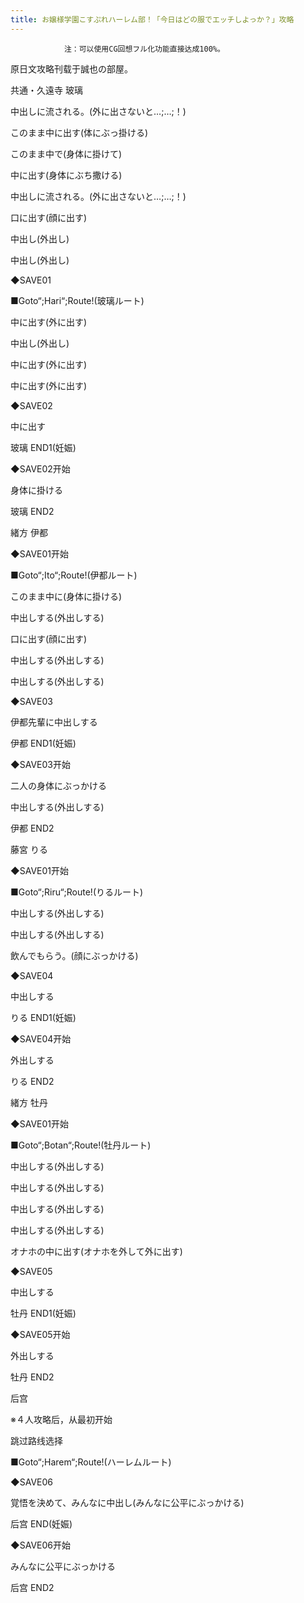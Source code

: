 ```yaml
---
title: お嬢様学園こすぷれハーレム部！「今日はどの服でエッチしよっか？」攻略
---
```


                注：可以使用CG回想フル化功能直接达成100%。

原日文攻略刊载于誠也の部屋。



共通・久遠寺 玻璃



中出しに流される。(外に出さないと…;…;！)

このまま中に出す(体にぶっ掛ける)

このまま中で(身体に掛けて)

中に出す(身体にぶち撒ける)

中出しに流される。(外に出さないと…;…;！)

口に出す(顔に出す)

中出し(外出し)

中出し(外出し)

◆SAVE01

■Goto“;Hari“;Route!(玻璃ルート)

中に出す(外に出す)

中出し(外出し)

中に出す(外に出す)

中に出す(外に出す)

◆SAVE02

中に出す



玻璃 END1(妊娠)



◆SAVE02开始

身体に掛ける



玻璃 END2



緒方 伊都



◆SAVE01开始

■Goto“;Ito“;Route!(伊都ルート)

このまま中に(身体に掛ける)

中出しする(外出しする)

口に出す(顔に出す)

中出しする(外出しする)

中出しする(外出しする)

◆SAVE03

伊都先輩に中出しする



伊都 END1(妊娠)



◆SAVE03开始

二人の身体にぶっかける

中出しする(外出しする)



伊都 END2



藤宮 りる



◆SAVE01开始

■Goto“;Riru“;Route!(りるルート)

中出しする(外出しする)

中出しする(外出しする)

飲んでもらう。(顔にぶっかける)

◆SAVE04

中出しする



りる END1(妊娠)



◆SAVE04开始

外出しする



りる END2



緒方 牡丹



◆SAVE01开始

■Goto“;Botan“;Route!(牡丹ルート)

中出しする(外出しする)

中出しする(外出しする)

中出しする(外出しする)

中出しする(外出しする)

オナホの中に出す(オナホを外して外に出す)

◆SAVE05

中出しする



牡丹 END1(妊娠)



◆SAVE05开始

外出しする



牡丹 END2



后宫



※４人攻略后，从最初开始

跳过路线选择

■Goto“;Harem“;Route!(ハーレムルート)

◆SAVE06

覚悟を決めて、みんなに中出し(みんなに公平にぶっかける)



后宫 END(妊娠)



◆SAVE06开始

みんなに公平にぶっかける



后宫 END2


              

